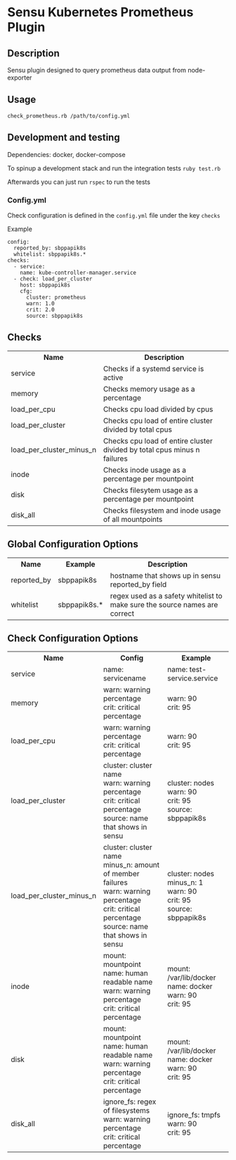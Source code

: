 # Sensu Kubernetes Prometheus Plugin

## Description
Sensu plugin designed to query prometheus data output from node-exporter

## Usage
`check_prometheus.rb /path/to/config.yml`

## Development and testing

Dependencies: docker, docker-compose

To spinup a development stack and run the integration tests
`ruby test.rb`

Afterwards you can just run `rspec` to run the tests

### Config.yml
Check configuration is defined in the `config.yml` file under the key `checks`

Example
```
config:
  reported_by: sbppapik8s
  whitelist: sbppapik8s.*
checks:
  - service:
    name: kube-controller-manager.service
  - check: load_per_cluster
    host: sbppapik8s
    cfg:
      cluster: prometheus
      warn: 1.0
      crit: 2.0
      source: sbppapik8s
```

## Checks

 <table>
  <tr>
    <th>Name</th>
    <th>Description</th>
  </tr>
  <tr>
    <td>service</td>
    <td>Checks if a systemd service is active</td>
  </tr>
  <tr>
    <td>memory</td>
    <td>Checks memory usage as a percentage</td>
  </tr>
  <tr>
    <td>load_per_cpu</td>
    <td>Checks cpu load divided by cpus</td>
  </tr>
  <tr>
    <td>load_per_cluster</td>
    <td>Checks cpu load of entire cluster divided by total cpus</td>
  </tr>
  <tr>
    <td>load_per_cluster_minus_n</td>
    <td>Checks cpu load of entire cluster divided by total cpus minus n failures</td>
  </tr>
  <tr>
    <td>inode</td>
    <td>Checks inode usage as a percentage per mountpoint</td>
  </tr>
  <tr>
    <td>disk</td>
    <td>Checks filesytem usage as a percentage per mountpoint</td>
  </tr>
  <tr>
    <td>disk_all</td>
    <td>Checks filesystem and inode usage of all mountpoints</td>
  </tr>
 </table>

## Global Configuration Options
 <table>
  <tr>
    <th>Name</th>
    <th>Example</th>
    <th>Description</th>
  </tr>
  <tr>
    <td>reported_by</td>
    <td>sbppapik8s</td>
    <td>hostname that shows up in sensu reported_by field</td>
  </tr>
  <tr>
    <td>whitelist</td>
    <td>sbppapik8s.*</td>
    <td>regex used as a safety whitelist to make sure the source names are correct</td>
  </tr>
  </table>

## Check Configuration Options
 <table>
  <tr>
    <th>Name</th>
    <th>Config</th>
    <th>Example</th>
  </tr>
  <tr>
    <td>service</td>
    <td>name: servicename</td>
    <td>name: test-service.service</td>
  </tr>
  <tr>
    <td>memory</td>
    <td>
      warn: warning percentage<br>
      crit: critical percentage
   </td>
    <td>
      warn: 90 <br>
      crit: 95
   </td>
  </tr>
  <tr>
    <td>load_per_cpu</td>
    <td>
      warn: warning percentage <br>
      crit: critical percentage
   </td>
    <td>
      warn: 90 <br>
      crit: 95
   </td>
  </tr>
  <tr>
    <td>load_per_cluster</td>
    <td>
      cluster: cluster name <br>
      warn: warning percentage <br>
      crit: critical percentage <br>
      source: name that shows in sensu
   </td>
    <td>
      cluster: nodes <br>
      warn: 90 <br>
      crit: 95 <br>
      source: sbppapik8s
   </td>
  </tr>
  <tr>
    <td>load_per_cluster_minus_n</td>
    <td>
      cluster: cluster name <br>
      minus_n: amount of member failures <br>
      warn: warning percentage <br>
      crit: critical percentage <br>
      source: name that shows in sensu
   </td>
    <td>
      cluster: nodes <br>
      minus_n: 1 <br>
      warn: 90 <br>
      crit: 95 <br>
      source: sbppapik8s
   </td>
  </tr>
  <tr>
    <td>inode</td>
    <td>
      mount: mountpoint <br>
      name: human readable name <br>
      warn: warning percentage <br>
      crit: critical percentage
   </td>
    <td>
      mount: /var/lib/docker <br>
      name: docker <br>
      warn: 90 <br>
      crit: 95
   </td>
  </tr>
  <tr>
    <td>disk</td>
    <td>
      mount: mountpoint <br>
      name: human readable name <br>
      warn: warning percentage <br>
      crit: critical percentage
   </td>
    <td>
      mount: /var/lib/docker <br>
      name: docker <br>
      warn: 90 <br>
      crit: 95
   </td>
  </tr>
  <tr>
    <td>disk_all</td>
    <td>
      ignore_fs: regex of filesystems <br>
      warn: warning percentage <br>
      crit: critical percentage
   </td>
    <td>
      ignore_fs: tmpfs <br>
      warn: 90 <br>
      crit: 95
   </td>
  </tr>
 </table>

